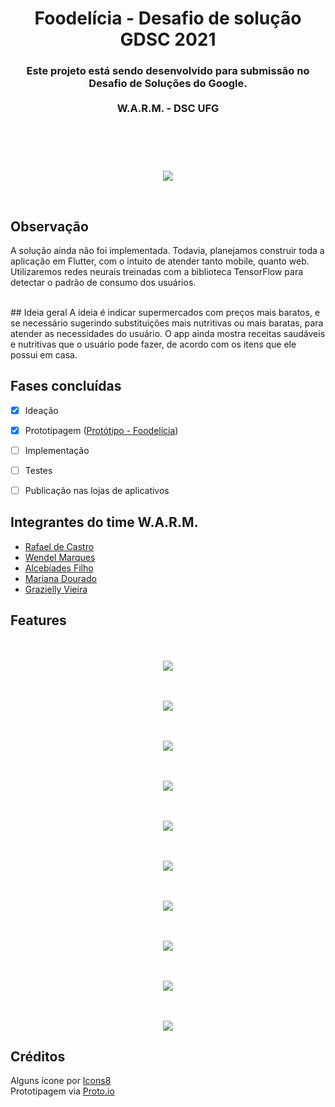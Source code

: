  
 
<header> 
<h1 align="center">Foodelícia - Desafio de solução GDSC 2021 </h1><h3 align="center">  Este projeto está sendo desenvolvido para submissão no Desafio de Soluções do Google. <br>  <br>  W.A.R.M. - DSC UFG</h3> 
</header>



<p align="center">
  <br>  
 <br>
    <img src="https://user-images.githubusercontent.com/6981085/119072940-c122a800-b9c2-11eb-8289-6757de64b5a8.png">
</p>

 <br>  

## Observação 
A solução ainda não foi implementada. Todavia, planejamos construir toda a aplicação em Flutter, com o intuito de atender tanto mobile, quanto web. 
Utilizaremos redes neurais treinadas com a biblioteca TensorFlow para detectar o padrão de consumo dos usuários.
 
<br>
## Ideia geral 
A ideia é indicar supermercados com preços mais baratos, e se necessário sugerindo substituições mais nutritivas ou mais baratas, para atender as necessidades do usuário. O app ainda mostra receitas saudáveis e nutritivas que o usuário pode fazer, de acordo com os itens que ele possui em casa.  


## Fases concluídas
- [x] Ideação
- [x]  Prototipagem ([Protótipo - Foodelícia](https://github.com/Developer-Student-Clubs-UFG/Foodelicia-Desafio-de-Solucoes-Google/blob/main/Prot%C3%B3tipo%20-%20Foodel%C3%ADcia.pdf))
- [ ]  Implementação
- [ ]  Testes
- [ ]  Publicação nas lojas de aplicativos


## Integrantes do time W.A.R.M.
- [Rafael de Castro  ](https://github.com/rafaelcf03)
- [Wendel Marques](https://github.com/wendelmarques)
- [Alcebíades Filho](https://github.com/Alcefilho)
- [Mariana Dourado](https://github.com/MarianaDourado)
- [Grazielly Vieira](https://www.linkedin.com/in/graziellyvieira/)





## Features

<p align="center">
  <br>  
 <br>
    <img src="https://user-images.githubusercontent.com/6981085/119073663-1a3f0b80-b9c4-11eb-8a68-28ee8ed17ee3.png">
</p>
 
<p align="center">
  <br>  
 <br>
    <img src="https://user-images.githubusercontent.com/6981085/119073737-35aa1680-b9c4-11eb-8f14-85c3bb0ae905.png">
</p>


<p align="center">
  <br>  
 <br>
    <img src="https://user-images.githubusercontent.com/6981085/119073797-4d819a80-b9c4-11eb-95cf-9543fd36c754.png">
</p>

 

<p align="center">
  <br>  
 <br>
    <img src="https://user-images.githubusercontent.com/6981085/119073858-5f633d80-b9c4-11eb-9619-ec4407dbc908.png">
</p>


 <p align="center">
  <br>  
 <br>
    <img src="https://user-images.githubusercontent.com/6981085/119073936-81f55680-b9c4-11eb-89e9-4a833b93cb28.png">
</p>

 <p align="center">
  <br>  
 <br>
    <img src="https://user-images.githubusercontent.com/6981085/119073972-90437280-b9c4-11eb-814c-5c88b117a2b0.png">
</p>

 <p align="center">
  <br>  
 <br>
    <img src="https://user-images.githubusercontent.com/6981085/119074017-a3564280-b9c4-11eb-925b-18891ec9a9bf.png">
</p>

 <p align="center">
  <br>  
 <br>
    <img src="https://user-images.githubusercontent.com/6981085/119074045-aea96e00-b9c4-11eb-824b-b36141f0d91c.png">
</p>


 <p align="center">
  <br>  
 <br>
    <img src="https://user-images.githubusercontent.com/6981085/119074117-d567a480-b9c4-11eb-84f3-df6d20c75633.png">
</p>

 <p align="center">
  <br>  
 <br>
    <img src="https://user-images.githubusercontent.com/6981085/119074142-e1536680-b9c4-11eb-9570-803325101f72.png">
</p>
 




## Créditos
<a>Alguns ícone por <a target="_blank" href="https://icons8.com.br/icons/s">Icons8</a></br>
<a>Prototipagem via <a target="_blank" href="Proto.io">Proto.io</a>

